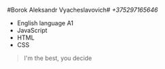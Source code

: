 #Borok Aleksandr Vyacheslavovich#
*+375297165646*
- English language A1
- JavaScript
- HTML
- CSS
> I'm the best, you decide
